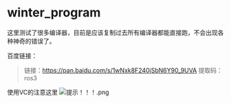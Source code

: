 # winter_program
这里测试了很多编译器，目前是应该复制过去所有编译器都能直接跑，不会出现各种神奇的错误了。

百度链接：
>链接：https://pan.baidu.com/s/1wNxk8F240jSbN6Y90_9UVA 
>提取码：ros3

使用VC的注意这里
![提示！！！.png](https://i.loli.net/2020/02/25/jus5cihGJLwAe4q.png)
